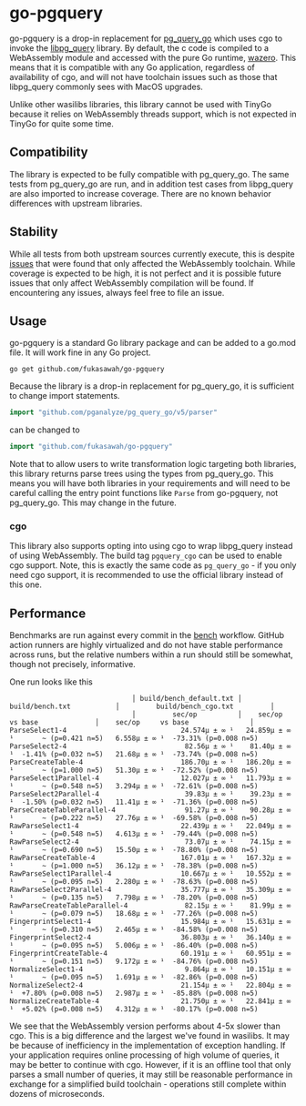 # go-pgquery

go-pgquery is a drop-in replacement for [pg_query_go][1] which uses cgo to invoke the
[libpg_query][2] library. By default, the c code is compiled to a WebAssembly module 
and accessed with the pure Go runtime, [wazero][3]. This means that it is compatible with
any Go application, regardless of availability of cgo, and will not have toolchain issues
such as those that libpg_query commonly sees with MacOS upgrades.

Unlike other wasilibs libraries, this library cannot be used with TinyGo because it relies
on WebAssembly threads support, which is not expected in TinyGo for quite some time.

## Compatibility

The library is expected to be fully compatible with pg_query_go. The same tests from pg_query_go
are run, and in addition test cases from libpg_query are also imported to increase coverage.
There are no known behavior differences with upstream libraries.

## Stability

While all tests from both upstream sources currently execute, this is despite [issues][4] that were
found that only affected the WebAssembly toolchain. While coverage is expected to be high, it is
not perfect and it is possible future issues that only affect WebAssembly compilation will be
found. If encountering any issues, always feel free to file an issue.

## Usage

go-pgquery is a standard Go library package and can be added to a go.mod file. It will work fine in
any Go project.

```
go get github.com/fukasawah/go-pgquery
```

Because the library is a drop-in replacement for pg_query_go, it is sufficient to change
import statements.

```go
import "github.com/pganalyze/pg_query_go/v5/parser"
```

can be changed to

```go
import "github.com/fukasawah/go-pgquery"
```

Note that to allow users to write transformation logic targeting both libraries, this library
returns parse trees using the types from pg_query_go. This means you will have both libraries
in your requirements and will need to be careful calling the entry point functions like `Parse`
from go-pgquery, not pg_query_go. This may change in the future.

### cgo

This library also supports opting into using cgo to wrap libpg_query instead of using WebAssembly.
The build tag `pgquery_cgo` can be used to enable cgo support. Note, this is exactly the same
code as `pg_query_go` - if you only need cgo support, it is recommended to use the official
library instead of this one.

## Performance

Benchmarks are run against every commit in the [bench][5] workflow. GitHub action runners are highly
virtualized and do not have stable performance across runs, but the relative numbers within a run
should still be somewhat, though not precisely, informative.

One run looks like this

```
                              │ build/bench_default.txt │           build/bench.txt           │         build/bench_cgo.txt         │
                              │         sec/op          │    sec/op      vs base              │    sec/op     vs base               │
ParseSelect1-4                            24.574µ ± ∞ ¹   24.859µ ± ∞ ¹       ~ (p=0.421 n=5)   6.558µ ± ∞ ¹  -73.31% (p=0.008 n=5)
ParseSelect2-4                             82.56µ ± ∞ ¹    81.40µ ± ∞ ¹  -1.41% (p=0.032 n=5)   21.68µ ± ∞ ¹  -73.74% (p=0.008 n=5)
ParseCreateTable-4                        186.70µ ± ∞ ¹   186.20µ ± ∞ ¹       ~ (p=1.000 n=5)   51.30µ ± ∞ ¹  -72.52% (p=0.008 n=5)
ParseSelect1Parallel-4                    12.027µ ± ∞ ¹   11.793µ ± ∞ ¹       ~ (p=0.548 n=5)   3.294µ ± ∞ ¹  -72.61% (p=0.008 n=5)
ParseSelect2Parallel-4                     39.83µ ± ∞ ¹    39.23µ ± ∞ ¹  -1.50% (p=0.032 n=5)   11.41µ ± ∞ ¹  -71.36% (p=0.008 n=5)
ParseCreateTableParallel-4                 91.27µ ± ∞ ¹    90.28µ ± ∞ ¹       ~ (p=0.222 n=5)   27.76µ ± ∞ ¹  -69.58% (p=0.008 n=5)
RawParseSelect1-4                         22.439µ ± ∞ ¹   22.049µ ± ∞ ¹       ~ (p=0.548 n=5)   4.613µ ± ∞ ¹  -79.44% (p=0.008 n=5)
RawParseSelect2-4                          73.07µ ± ∞ ¹    74.15µ ± ∞ ¹       ~ (p=0.690 n=5)   15.50µ ± ∞ ¹  -78.80% (p=0.008 n=5)
RawParseCreateTable-4                     167.01µ ± ∞ ¹   167.32µ ± ∞ ¹       ~ (p=1.000 n=5)   36.12µ ± ∞ ¹  -78.38% (p=0.008 n=5)
RawParseSelect1Parallel-4                 10.667µ ± ∞ ¹   10.552µ ± ∞ ¹       ~ (p=0.095 n=5)   2.280µ ± ∞ ¹  -78.63% (p=0.008 n=5)
RawParseSelect2Parallel-4                 35.777µ ± ∞ ¹   35.309µ ± ∞ ¹       ~ (p=0.135 n=5)   7.798µ ± ∞ ¹  -78.20% (p=0.008 n=5)
RawParseCreateTableParallel-4              82.15µ ± ∞ ¹    81.99µ ± ∞ ¹       ~ (p=0.079 n=5)   18.68µ ± ∞ ¹  -77.26% (p=0.008 n=5)
FingerprintSelect1-4                      15.984µ ± ∞ ¹   15.631µ ± ∞ ¹       ~ (p=0.310 n=5)   2.465µ ± ∞ ¹  -84.58% (p=0.008 n=5)
FingerprintSelect2-4                      36.803µ ± ∞ ¹   36.140µ ± ∞ ¹       ~ (p=0.095 n=5)   5.006µ ± ∞ ¹  -86.40% (p=0.008 n=5)
FingerprintCreateTable-4                  60.191µ ± ∞ ¹   60.951µ ± ∞ ¹       ~ (p=0.151 n=5)   9.172µ ± ∞ ¹  -84.76% (p=0.008 n=5)
NormalizeSelect1-4                         9.864µ ± ∞ ¹   10.151µ ± ∞ ¹       ~ (p=0.095 n=5)   1.691µ ± ∞ ¹  -82.86% (p=0.008 n=5)
NormalizeSelect2-4                        21.154µ ± ∞ ¹   22.804µ ± ∞ ¹  +7.80% (p=0.008 n=5)   2.987µ ± ∞ ¹  -85.88% (p=0.008 n=5)
NormalizeCreateTable-4                    21.750µ ± ∞ ¹   22.841µ ± ∞ ¹  +5.02% (p=0.008 n=5)   4.312µ ± ∞ ¹  -80.17% (p=0.008 n=5)
```

We see that the WebAssembly version performs about 4-5x slower than cgo. This is a big difference and the largest we've
found in wasilibs. It may be because of inefficiency in the implementation of exception handling. If your application
requires online processing of high volume of queries, it may be better to continue with cgo. However, if it is an offline
tool that only parses a small number of queries, it may still be reasonable performance in exchange for a simplified
build toolchain - operations still complete within dozens of microseconds.

[1]: https://github.com/pganalyze/pg_query_go
[2]: https://github.com/pganalyze/libpg_query
[3]: https://wazero.io
[4]: https://github.com/fukasawah/go-pgquery/blob/main/buildtools/wasm/Dockerfile#L13
[5]: https://github.com/fukasawah/go-pgquery/actions/workflows/bench.yaml
